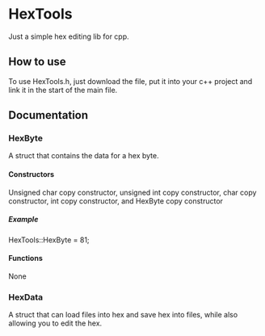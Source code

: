 # HexTools
Just a simple hex editing lib for cpp.
## How to use
To use HexTools.h, just download the file, put it into your c++ project and link it in the start of the main file.
## Documentation
### HexByte
A struct that contains the data for a hex byte.
#### Constructors
Unsigned char copy constructor, unsigned int copy constructor, char copy constructor, int copy constructor, and HexByte copy constructor
##### Example
HexTools::HexByte = 81;
#### Functions
None
### HexData
A struct that can load files into hex and save hex into files, while also allowing you to edit the hex.
